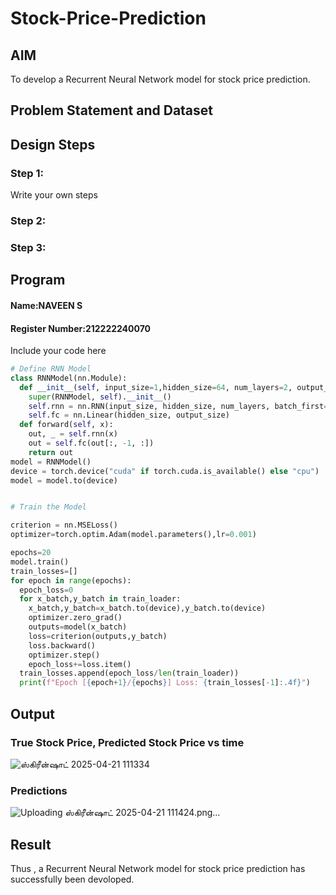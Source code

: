 # Stock-Price-Prediction


## AIM

To develop a Recurrent Neural Network model for stock price prediction.

## Problem Statement and Dataset


## Design Steps

### Step 1:
Write your own steps

### Step 2:

### Step 3:



## Program
#### Name:NAVEEN S
#### Register Number:212222240070
Include your code here
```Python 
# Define RNN Model
class RNNModel(nn.Module):
  def __init__(self, input_size=1,hidden_size=64, num_layers=2, output_size=1):
    super(RNNModel, self).__init__()
    self.rnn = nn.RNN(input_size, hidden_size, num_layers, batch_first=True)
    self.fc = nn.Linear(hidden_size, output_size)
  def forward(self, x):
    out, _ = self.rnn(x)
    out = self.fc(out[:, -1, :])
    return out
model = RNNModel()
device = torch.device("cuda" if torch.cuda.is_available() else "cpu")
model = model.to(device)


# Train the Model

criterion = nn.MSELoss()
optimizer=torch.optim.Adam(model.parameters(),lr=0.001)

epochs=20
model.train()
train_losses=[]
for epoch in range(epochs):
  epoch_loss=0
  for x_batch,y_batch in train_loader:
    x_batch,y_batch=x_batch.to(device),y_batch.to(device)
    optimizer.zero_grad()
    outputs=model(x_batch)
    loss=criterion(outputs,y_batch)
    loss.backward()
    optimizer.step()
    epoch_loss+=loss.item()
  train_losses.append(epoch_loss/len(train_loader))
  print(f"Epoch [{epoch+1}/{epochs}] Loss: {train_losses[-1]:.4f}")
```

## Output

### True Stock Price, Predicted Stock Price vs time

![ஸ்கிரீன்ஷாட் 2025-04-21 111334](https://github.com/user-attachments/assets/1838e2e3-ac58-4d15-beb1-fa071a2bcb46)


### Predictions 

![Uploading ஸ்கிரீன்ஷாட் 2025-04-21 111424.png…]()



## Result
Thus , a Recurrent Neural Network model for stock price prediction has successfully been devoloped.




